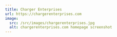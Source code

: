 ```yaml
---
title: Charger Enterprises
url: https://chargerenterprises.com
image:
  src: /src/images/chargerenterprises.jpg
  alt: chargerenterprises.com homepage screenshot
---
```

